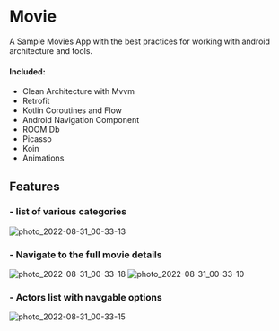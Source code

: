 # Movie
A Sample Movies App with the best practices for working with android architecture and tools.

#### Included: 
- Clean Architecture with Mvvm 
- Retrofit 
- Kotlin Coroutines and Flow 
- Android Navigation Component 
- ROOM Db 
- Picasso 
- Koin
- Animations

## Features 
### - list of various categories

![photo_2022-08-31_00-33-13](https://user-images.githubusercontent.com/74027887/187532890-655b0fb2-9310-4bc5-9a54-966eafabfbfb.jpg)



### - Navigate to the full movie details

![photo_2022-08-31_00-33-18](https://user-images.githubusercontent.com/74027887/187533124-ea22613d-8be9-4128-b070-a3a0d7b63d92.jpg)
![photo_2022-08-31_00-33-10](https://user-images.githubusercontent.com/74027887/187533144-933734bf-a976-4dc9-9492-e889bad5ef9e.jpg)



### - Actors list with navgable options

![photo_2022-08-31_00-33-15](https://user-images.githubusercontent.com/74027887/187533255-3a9041df-e994-4ca8-8532-628149020911.jpg)


